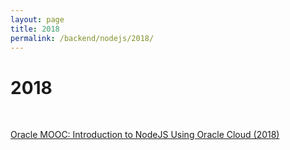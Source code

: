 ```yaml
---
layout: page
title: 2018
permalink: /backend/nodejs/2018/
---
```


# 2018

<br/>

[Oracle MOOC: Introduction to NodeJS Using Oracle Cloud (2018)](/backend/nodejs/2018/introduction-to-nodejs-using-oracle-cloud/)
